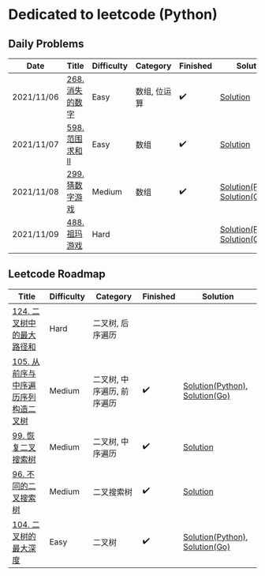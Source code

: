 # Dedicated to leetcode (Python)

## Daily Problems

| Date | Title | Difficulty | Category | Finished | Solution |
|------|-------|------------|----------|----------|----------|
|2021/11/06|[268. 消失的数字](https://leetcode-cn.com/problems/missing-number/)| Easy | 数组, 位运算 | :heavy_check_mark: | [Solution](./python/missing-number.py) |
|2021/11/07|[598. 范围求和 II](https://leetcode-cn.com/problems/range-addition-ii/)| Easy | 数组 | :heavy_check_mark: | [Solution](./python/range-addition-2.py) |
|2021/11/08|[299. 猜数字游戏](https://leetcode-cn.com/problems/bulls-and-cows/)| Medium | 数组 | :heavy_check_mark: | [Solution(Python)](./python/bulls-and-cows.py), [Solution(Go)](./go/bulls-and-cows.go) |
|2021/11/09|[488. 祖玛游戏](https://leetcode-cn.com/problems/zuma-game/)| Hard |  |  | [Solution(Python)](./python/zuma-game.py), [Solution(Go)](./go/zuma-game.go) |

## Leetcode Roadmap

| Title | Difficulty | Category | Finished | Solution |
|-------|------------|----------|----------|----------|
|[124. 二叉树中的最大路径和](https://leetcode-cn.com/problems/binary-tree-maximum-path-sum/)| Hard | 二叉树, 后序遍历 |  |  |
|[105. 从前序与中序遍历序列构造二叉树](https://leetcode-cn.com/problems/construct-binary-tree-from-preorder-and-inorder-traversal/)| Medium | 二叉树, 中序遍历, 前序遍历 | :heavy_check_mark: | [Solution(Python)](./python/construct-binary-tree-from-preorder-and-inorder-traversal.py), [Solution(Go)](./go/construct-binary-tree-from-preorder-and-inorder-traversal.go) |
|[99. 恢复二叉搜索树](https://leetcode-cn.com/problems/recover-binary-search-tree/)| Medium | 二叉树, 中序遍历 | :heavy_check_mark: | [Solution](./python/recover-binary-search-tree.py) |
|[96. 不同的二叉搜索树](https://leetcode-cn.com/problems/unique-binary-search-trees/)| Medium | 二叉搜索树 | :heavy_check_mark: | [Solution](./python/unique-binary-search-trees.py) |
|[104. 二叉树的最大深度](https://leetcode-cn.com/problems/maximum-depth-of-binary-tree/)| Easy | 二叉树 | :heavy_check_mark: | [Solution(Python)](./python/maximum-depth-of-binary-tree.py), [Solution(Go)](./go/maximum-depth-of-binary-tree.go) |